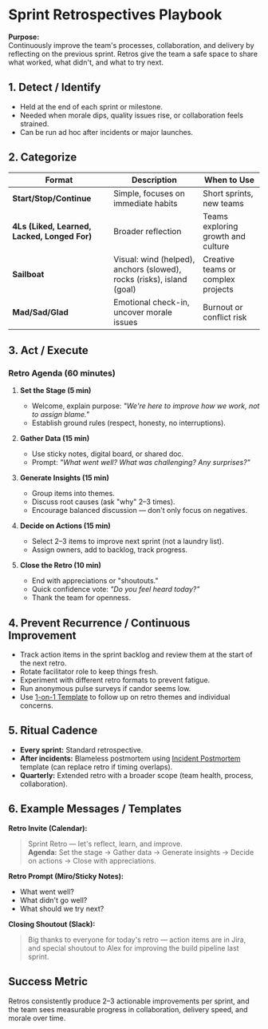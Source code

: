 # Sprint Retrospectives Playbook

**Purpose:**  
Continuously improve the team's processes, collaboration, and delivery by reflecting on the previous sprint. Retros give the team a safe space to share what worked, what didn't, and what to try next.

## 1. Detect / Identify
- Held at the end of each sprint or milestone.  
- Needed when morale dips, quality issues rise, or collaboration feels strained.  
- Can be run ad hoc after incidents or major launches.  

## 2. Categorize
| Format                        | Description                                                                 | When to Use                          |
|-------------------------------|-----------------------------------------------------------------------------|--------------------------------------|
| **Start/Stop/Continue**       | Simple, focuses on immediate habits                                         | Short sprints, new teams             |
| **4Ls (Liked, Learned, Lacked, Longed For)** | Broader reflection                                                    | Teams exploring growth and culture   |
| **Sailboat**                  | Visual: wind (helped), anchors (slowed), rocks (risks), island (goal)       | Creative teams or complex projects   |
| **Mad/Sad/Glad**              | Emotional check-in, uncover morale issues                                   | Burnout or conflict risk             |

## 3. Act / Execute
### **Retro Agenda (60 minutes)**
1. **Set the Stage (5 min)**  
   - Welcome, explain purpose: *"We're here to improve how we work, not to assign blame."*  
   - Establish ground rules (respect, honesty, no interruptions).  

2. **Gather Data (15 min)**  
   - Use sticky notes, digital board, or shared doc.  
   - Prompt: *"What went well? What was challenging? Any surprises?"*  

3. **Generate Insights (15 min)**  
   - Group items into themes.  
   - Discuss root causes (ask "why" 2–3 times).  
   - Encourage balanced discussion — don't only focus on negatives.  

4. **Decide on Actions (15 min)**  
   - Select 2–3 items to improve next sprint (not a laundry list).  
   - Assign owners, add to backlog, track progress.  

5. **Close the Retro (10 min)**  
   - End with appreciations or "shoutouts."  
   - Quick confidence vote: *"Do you feel heard today?"*  
   - Thank the team for openness.  

## 4. Prevent Recurrence / Continuous Improvement
- Track action items in the sprint backlog and review them at the start of the next retro.  
- Rotate facilitator role to keep things fresh.  
- Experiment with different retro formats to prevent fatigue.  
- Run anonymous pulse surveys if candor seems low.  
- Use [1-on-1 Template](./1-on-1-template.md) to follow up on retro themes and individual concerns.  

## 5. Ritual Cadence
- **Every sprint:** Standard retrospective.  
- **After incidents:** Blameless postmortem using [Incident Postmortem](../communication/05-incident-postmortem.md) template (can replace retro if timing overlaps).  
- **Quarterly:** Extended retro with a broader scope (team health, process, collaboration).  

## 6. Example Messages / Templates
**Retro Invite (Calendar):**  
> Sprint Retro — let's reflect, learn, and improve.  
> **Agenda:** Set the stage → Gather data → Generate insights → Decide on actions → Close with appreciations.  

**Retro Prompt (Miro/Sticky Notes):**  
- What went well?  
- What didn't go well?  
- What should we try next?  

**Closing Shoutout (Slack):**  
> Big thanks to everyone for today's retro — action items are in Jira, and special shoutout to Alex for improving the build pipeline last sprint.  

## Success Metric
Retros consistently produce 2–3 actionable improvements per sprint, and the team sees measurable progress in collaboration, delivery speed, and morale over time.
